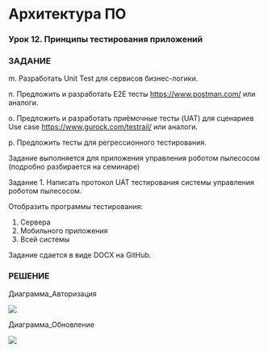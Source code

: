 # Архитектура ПО

### Урок 12. Принципы тестирования приложений

### ЗАДАНИЕ

m. Разработать Unit Test для сервисов бизнес-логики.

n. Предложить и разработать E2E тесты https://www.postman.com/ или аналоги.

o. Предложить и разработать приёмочные тесты (UAT) для сценариев Use case https://www.gurock.com/testrail/ или аналоги.

p. Предложить тесты для регрессионного тестирования.

Задание выполняется для приложения управления роботом пылесосом (подробно разбирается на семинаре)

Задание 1. Написать протокол UAT тестирования системы управления роботом пылесосом.

Отобразить программы тестирования:
1.	Сервера
2.	Мобильного приложения
3.	Всей системы

Задание сдается в виде DOCX на GitHub.


### РЕШЕНИЕ

Диаграмма_Авторизация

![](src/01.png)

Диаграмма_Обновление

![](src/02.png)
